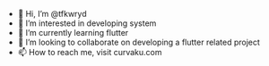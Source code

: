 - 👋 Hi, I’m @tfkwryd
- 👀 I’m interested in developing system
- 🌱 I’m currently learning flutter
- 💞️ I’m looking to collaborate on developing a flutter related project
- 📫 How to reach me, visit curvaku.com

<!---
tfkwryd/tfkwryd is a ✨ special ✨ repository because its `README.md` (this file) appears on your GitHub profile.
You can click the Preview link to take a look at your changes.
--->
